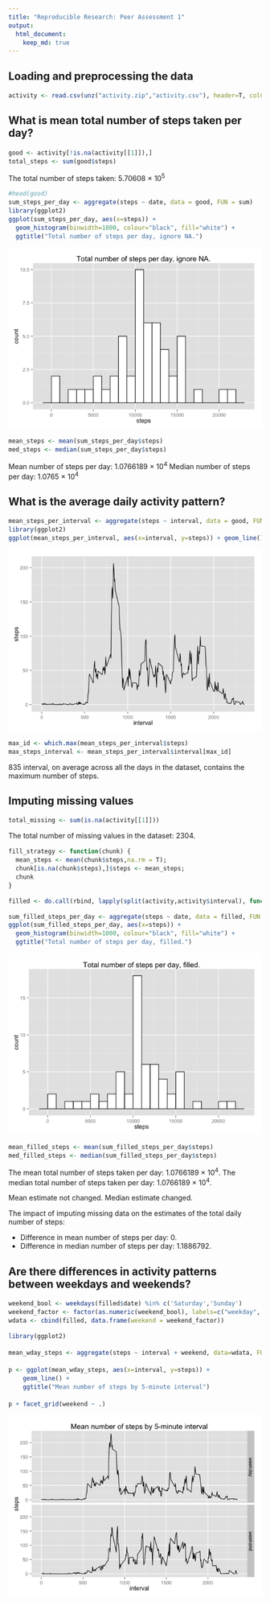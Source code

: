 ```yaml
---
title: "Reproducible Research: Peer Assessment 1"
output: 
  html_document:
    keep_md: true
---
```




## Loading and preprocessing the data


```r
activity <- read.csv(unz("activity.zip","activity.csv"), header=T, colClasses=c("numeric","Date","numeric"))
```

## What is mean total number of steps taken per day?


```r
good <- activity[!is.na(activity[[1]]),]
total_steps <- sum(good$steps)
```
The total number of steps taken: 5.70608 &times; 10<sup>5</sup>


```r
#head(good)
sum_steps_per_day <- aggregate(steps ~ date, data = good, FUN = sum)
library(ggplot2)
ggplot(sum_steps_per_day, aes(x=steps)) +
  geom_histogram(binwidth=1000, colour="black", fill="white") +
  ggtitle("Total number of steps per day, ignore NA.")
```

![plot of chunk _2_histogram](figure/_2_histogram-1.png) 


```r
mean_steps <- mean(sum_steps_per_day$steps)
med_steps <- median(sum_steps_per_day$steps)
```
Mean number of steps per day: 1.0766189 &times; 10<sup>4</sup>
Median number of steps per day: 1.0765 &times; 10<sup>4</sup>

## What is the average daily activity pattern?


```r
mean_steps_per_interval <- aggregate(steps ~ interval, data = good, FUN = mean)
library(ggplot2)
ggplot(mean_steps_per_interval, aes(x=interval, y=steps)) + geom_line()
```

![plot of chunk _1_avg_steps_plot](figure/_1_avg_steps_plot-1.png) 


```r
max_id <- which.max(mean_steps_per_interval$steps)
max_steps_interval <- mean_steps_per_interval$interval[max_id]
```
835 interval, on average across all the days in the dataset, contains the maximum number of steps.


## Imputing missing values


```r
total_missing <- sum(is.na(activity[[1]]))
```
The total number of missing values in the dataset: 2304.


```r
fill_strategy <- function(chunk) {
  mean_steps <- mean(chunk$steps,na.rm = T);
  chunk[is.na(chunk$steps),]$steps <- mean_steps;
  chunk
}
```


```r
filled <- do.call(rbind, lapply(split(activity,activity$interval), function(chunk) fill_strategy(chunk)))
```


```r
sum_filled_steps_per_day <- aggregate(steps ~ date, data = filled, FUN = sum)
ggplot(sum_filled_steps_per_day, aes(x=steps)) +
  geom_histogram(binwidth=1000, colour="black", fill="white") +
  ggtitle("Total number of steps per day, filled.")
```

![plot of chunk _4_stats](figure/_4_stats-1.png) 

```r
mean_filled_steps <- mean(sum_filled_steps_per_day$steps)
med_filled_steps <- median(sum_filled_steps_per_day$steps)
```
The mean total number of steps taken per day: 1.0766189 &times; 10<sup>4</sup>.
The median total number of steps taken per day: 1.0766189 &times; 10<sup>4</sup>.

Mean estimate not  changed.
Median estimate  changed.

The impact of imputing missing data on the estimates of the total daily number of steps:  
- Difference in mean number of steps per day: 0.  
- Difference in median number of steps per day: 1.1886792.

## Are there differences in activity patterns between weekdays and weekends?


```r
weekend_bool <- weekdays(filled$date) %in% c('Saturday','Sunday')
weekend_factor <- factor(as.numeric(weekend_bool), labels=c("weekday", "weekend"))
wdata <- cbind(filled, data.frame(weekend = weekend_factor))
```


```r
library(ggplot2)

mean_wday_steps <- aggregate(steps ~ interval + weekend, data=wdata, FUN=mean)

p <- ggplot(mean_wday_steps, aes(x=interval, y=steps)) +
    geom_line() +
    ggtitle("Mean number of steps by 5-minute interval")

p + facet_grid(weekend ~ .)
```

![plot of chunk _2_panel_plots](figure/_2_panel_plots-1.png) 

